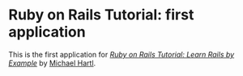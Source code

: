 # Ruby on Rails Tutorial: first application

This is the first application for 
[*Ruby on Rails Tutorial: Learn Rails by Example*](http://railstutorial.org/) by [Michael Hartl](http://michaelhartl.com/).
